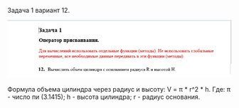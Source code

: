 Задача 1 вариант 12.

![image](https://github.com/pathetic01/task1_final/blob/master/%D0%A1%D0%BD%D0%B8%D0%BC%D0%BE%D0%BA1234.jpg)

Формула объема цилиндра через радиус и высоту:
V = π * r^2 * h. Где:
π - число пи (3.1415);
h - высота цилиндра;
r - радиус основания.
